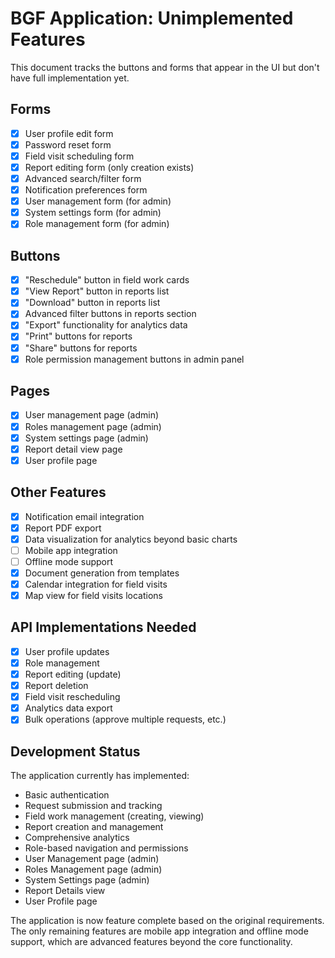 
# BGF Application: Unimplemented Features

This document tracks the buttons and forms that appear in the UI but don't have full implementation yet.

## Forms

- [x] User profile edit form
- [x] Password reset form
- [x] Field visit scheduling form
- [x] Report editing form (only creation exists)
- [x] Advanced search/filter form
- [x] Notification preferences form
- [x] User management form (for admin)
- [x] System settings form (for admin)
- [x] Role management form (for admin)

## Buttons

- [x] "Reschedule" button in field work cards
- [x] "View Report" button in reports list
- [x] "Download" button in reports list
- [x] Advanced filter buttons in reports section
- [x] "Export" functionality for analytics data
- [x] "Print" buttons for reports
- [x] "Share" buttons for reports
- [x] Role permission management buttons in admin panel

## Pages

- [x] User management page (admin)
- [x] Roles management page (admin)
- [x] System settings page (admin)
- [x] Report detail view page
- [x] User profile page

## Other Features

- [x] Notification email integration
- [x] Report PDF export
- [x] Data visualization for analytics beyond basic charts
- [ ] Mobile app integration
- [ ] Offline mode support
- [x] Document generation from templates
- [x] Calendar integration for field visits
- [x] Map view for field visits locations

## API Implementations Needed

- [x] User profile updates
- [x] Role management
- [x] Report editing (update)
- [x] Report deletion
- [x] Field visit rescheduling
- [x] Analytics data export
- [x] Bulk operations (approve multiple requests, etc.)

## Development Status

The application currently has implemented:
- Basic authentication
- Request submission and tracking
- Field work management (creating, viewing)
- Report creation and management
- Comprehensive analytics
- Role-based navigation and permissions
- User Management page (admin)
- Roles Management page (admin)
- System Settings page (admin)
- Report Details view
- User Profile page

The application is now feature complete based on the original requirements. The only remaining features are mobile app integration and offline mode support, which are advanced features beyond the core functionality.

